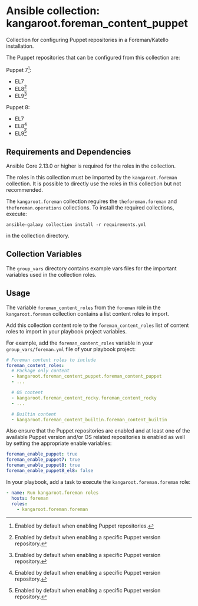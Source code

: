 # Ansible collection: kangaroot.foreman_content_puppet

Collection for configuring Puppet repositories in a Foreman/Katello installation.

The Puppet repositories that can be configured from this collection are:

Puppet 7[^1]:
- EL7
- EL8[^2]
- EL9[^2]

Puppet 8:
- EL7
- EL8[^2]
- EL9[^2]

[^1]: Enabled by default when enabling Puppet repositories.
[^2]: Enabled by default when enabling a specific Puppet version repository.

## Requirements and Dependencies

Ansible Core 2.13.0 or higher is required for the roles in the collection.

The roles in this collection must be imported by the `kangaroot.foreman` collection. It is possible to directly use the roles in this collection but not recommended.

The `kangaroot.foreman` collection requires the `theforeman.foreman` and `theforeman.operations` collections. To install the required collections, execute:

```shell
ansible-galaxy collection install -r requirements.yml
```

in the collection directory.

## Collection Variables

The `group_vars` directory contains example vars files for the important variables used in the collection roles.

## Usage

The variable `foreman_content_roles` from the `foreman` role in the `kangaroot.foreman` collection contains a list content roles to import.

Add this collection content role to the `foreman_content_roles` list of content roles to import in your playbook project variables.

For example, add the `foreman_content_roles` variable in your `group_vars/foreman.yml` file of your playbook project:

```yaml
# Foreman content roles to include
foreman_content_roles:
  # Package only content
  - kangaroot.foreman_content_puppet.foreman_content_puppet
  - ...

  # OS content
  - kangaroot.foreman_content_rocky.foreman_content_rocky
  - ...

  # Builtin content
  - kangaroot.foreman_content_builtin.foreman_content_builtin
```

Also ensure that the Puppet repositories are enabled and at least one of the available Puppet version and/or OS related repositories is enabled as well by setting the appropriate enable variables:

```yaml
foreman_enable_puppet: true
foreman_enable_puppet7: true
foreman_enable_puppet8: true
foreman_enable_puppet8_el8: false
```

In your playbook, add a task to execute the `kangaroot.foreman.foreman` role:

```yaml
- name: Run kangaroot.foreman roles
  hosts: foreman
  roles:
    - kangaroot.foreman.foreman
```

